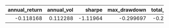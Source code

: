 |   annual_return |   annual_vol |   sharpe |   max_drawdown |   total_return |   sortino |    calmar |   information_ratio |
|----------------:|-------------:|---------:|---------------:|---------------:|----------:|----------:|--------------------:|
|       -0.118168 |     0.112288 | -1.11964 |      -0.299697 |      -0.269427 |  -1.52226 | -0.394291 |                 nan |